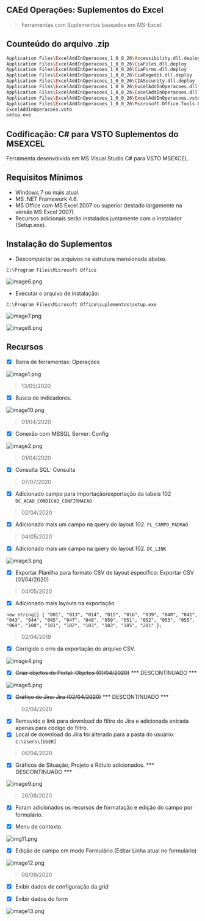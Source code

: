 ## CAEd Operações: Suplementos do Excel

> Ferramentas com Suplementos baseados em MS-Excel.

## Counteúdo do arquivo .zip

```sh
Application Files\ExcelAddInOperacoes_1_0_0_26\Accessibility.dll.deploy
Application Files\ExcelAddInOperacoes_1_0_0_26\CiaFiles.dll.deploy
Application Files\ExcelAddInOperacoes_1_0_0_26\CiaForms.dll.deploy
Application Files\ExcelAddInOperacoes_1_0_0_26\CiaRegedit.dll.deploy
Application Files\ExcelAddInOperacoes_1_0_0_26\CIASecurity.dll.deploy
Application Files\ExcelAddInOperacoes_1_0_0_26\ExcelAddInOperacoes.dll.deploy
Application Files\ExcelAddInOperacoes_1_0_0_26\ExcelAddInOperacoes.dll.manifest
Application Files\ExcelAddInOperacoes_1_0_0_26\ExcelAddInOperacoes.vsto
Application Files\ExcelAddInOperacoes_1_0_0_26\Microsoft.Office.Tools.Common.v4.0.Utilities.dll.deploy
ExcelAddInOperacoes.vsto
setup.exe
```

## Codificação: C# para VSTO Suplementos do MSEXCEL

Ferramenta desenvolvida em MS Visual Studio C# para VSTO MSEXCEL.

## Requisitos Mínimos

- Windows 7 ou mais atual.
- MS .NET Framework 4.6.
- MS Office com MS Excel 2007 ou superior (testado largamente na versão MS Excel 2007).
- Recursos adicionais serão instalados juntamente com o instalador (Setup.exe).

## Instalação do Suplementos

- Descompactar os arquivos na estrutura mensionada abaixo.

`C:\Program Files\Microsoft Office`

![image6.png](https://github.com/difusao/Binary/blob/master/CAEd/Suplementos/Operacoes/images/img6.png)

- Executar o arquivo de instalação:

`C:\Program Files\Microsoft Office\suplementos\setup.exe`

![image7.png](https://github.com/difusao/Binary/blob/master/CAEd/Suplementos/Operacoes/images/img7.png)

![image8.png](https://github.com/difusao/Binary/blob/master/CAEd/Suplementos/Operacoes/images/img8.png)

## Recursos

- [x] Barra de ferramentas: Operações

![image1.png](https://github.com/difusao/Binary/blob/master/CAEd/Suplementos/Operacoes/images/img1.png)

> 13/05/2020

- [x] Busca de indicadores.

![image10.png](https://github.com/difusao/Binary/blob/master/CAEd/Suplementos/Operacoes/images/img10.png)

> 01/04/2020

- [x] Conexão com MSSQL Server: Config

![image2.png](https://github.com/difusao/Binary/blob/master/CAEd/Suplementos/Operacoes/images/img2.png)

> 01/04/2020

- [x] Consulta SQL: Consulta

> 07/07/2020

- [x] Adicionado campo para importação/exportação da tabela 102 `DC_ACAO_CONDICAO_CONFIRMACAO`

> 02/04/2020

- [x] Adicionado mais um campo na query do layout 102. `FL_CAMPO_PADRAO`

> 04/05/2020

- [x] Adicionado mais um campo na query do layout 102. `DC_LINK`

![image3.png](https://github.com/difusao/Binary/blob/master/CAEd/Suplementos/Operacoes/images/img3.png)

- [x] Exportar Planilha para formato CSV de layout específico: Exportar CSV (01/04/2020)

> 04/05/2020

- [x] Adicionado mais layouts na exportação

`new string[] { "001", "013", "014", "015", "016", "039", "040", "041", "043", "044", "045", "047", "048", "050", "051", "052", "053", "055", "069", "100", "101", "102", "103", "183", "185", "201" };`

> 02/04/2019

- [x] Corrigido o erro da exportação do arquivo CSV.

![image4.png](https://github.com/difusao/Binary/blob/master/CAEd/Suplementos/Operacoes/images/img4.png)

- [x] ~~Criar objetos do Portal: Objetos (01/04/2020)~~ *** DESCONTINUADO ***

![image5.png](https://github.com/difusao/Binary/blob/master/CAEd/Suplementos/Operacoes/images/img5.png)

- [x] ~~Gráfico do Jira: Jira (02/04/2020)~~ *** DESCONTINUADO ***

> 02/04/2020

- [x] Removido o link para download do filtro do Jira e adicionada entrada apenas para código do filtro.
- [x] Local de download do Jira foi alterado para a pasta do usuário: `C:\Users\[USER]`

> 06/04/2020

- [x] Gráficos de Situação, Projeto e Rótulo adicionados. *** DESCONTINUADO ***

![image9.png](https://github.com/difusao/Binary/blob/master/CAEd/Suplementos/Operacoes/images/img9.png)

> 28/08/2020

- [x] Foram adicionados os recursos de formatação e edição do campo por formulário.

- [x] Menu de contexto.

![img11.png](https://github.com/difusao/Binary/blob/master/CAEd/Suplementos/Operacoes/images/img11.png)

- [x] Edição de campo em modo Formulário (Editar Linha atual no formulário)

![image12.png](https://github.com/difusao/Binary/blob/master/CAEd/Suplementos/Operacoes/images/img12.png)

> 08/09/2020

- [x] Exibir dados de configuração da grid

- [x] Exibir dados do form

![image13.png](https://github.com/difusao/Binary/blob/master/CAEd/Suplementos/Operacoes/images/img13.png)



